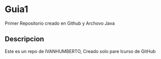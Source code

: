 # Guia1
Primer Repositorio creado en Github y Archovo Java

## Descripcion 
Este es un repo de IVANHUMBERTO, Creado solo pare lcurso de GitHub
